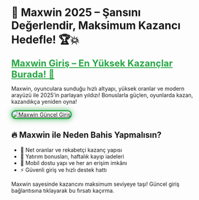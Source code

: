 <!-- Maxwin SEO Uyumlu İçerik -->
<h1>💎 Maxwin 2025 – Şansını Değerlendir, Maksimum Kazancı Hedefle! 🏆💥</h1>

<a href="https://cutt.ly/Maxwin2025-giris" title="Maxwin Güncel Giriş" style="color: #28a745; font-size: 24px; font-weight: bold;">Maxwin Giriş – En Yüksek Kazançlar Burada! 🎲</a>

<p>Maxwin, oyunculara sunduğu hızlı altyapı, yüksek oranlar ve modern arayüzü ile 2025’in parlayan yıldızı! Bonuslarla güçlen, oyunlarda kazan, kazandıkça yeniden oyna!</p>

<a href="https://cutt.ly/Maxwin2025-giris" title="Maxwin Giriş Adresi">
  <img src="https://i.ibb.co/BtMhhf6/g-venligiris.jpg" alt="Maxwin Güncel Giriş" style="max-width: 100%; border: 3px solid #28a745; border-radius: 15px; box-shadow: 0px 0px 15px rgba(40, 167, 69, 0.8);">
</a>

<h2>🔥 Maxwin ile Neden Bahis Yapmalısın?</h2>
<ul>
  <li>🎯 Net oranlar ve rekabetçi kazanç yapısı</li>
  <li>🎁 Yatırım bonusları, haftalık kayıp iadeleri</li>
  <li>📲 Mobil dostu yapı ve her an erişim imkânı</li>
  <li>⚡ Güvenli giriş ve hızlı destek hattı</li>
</ul>

<p>Maxwin sayesinde kazancını maksimum seviyeye taşı! Güncel giriş bağlantısına tıklayarak bu fırsatı kaçırma.</p>

<meta name="description" content="Maxwin 2025 giriş linki ile bahis dünyasında maksimum kazanç ve güvenli deneyim seni bekliyor. Hemen tıkla, şansını değerlendir.">
